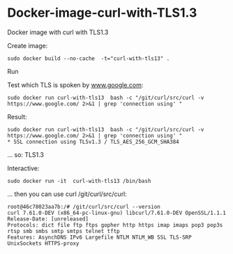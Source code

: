 # Docker-image-curl-with-TLS1.3
Docker image with curl with TLS1.3

Create image:
```
sudo docker build --no-cache  -t="curl-with-tls13" .
```

Run

Test which TLS is spoken by www.google.com:
```
sudo docker run curl-with-tls13  bash -c "/git/curl/src/curl -v https://www.google.com/ 2>&1 | grep 'connection using' "
```

Result:
```
sudo docker run curl-with-tls13  bash -c "/git/curl/src/curl -v https://www.google.com/ 2>&1 | grep 'connection using' "
* SSL connection using TLSv1.3 / TLS_AES_256_GCM_SHA384
```
... so: TLS1.3

Interactive:

```
sudo docker run -it  curl-with-tls13 /bin/bash
```
... then you can use curl /git/curl/src/curl:
```
root@46c78023aa7b:/# /git/curl/src/curl --version
curl 7.61.0-DEV (x86_64-pc-linux-gnu) libcurl/7.61.0-DEV OpenSSL/1.1.1
Release-Date: [unreleased]
Protocols: dict file ftp ftps gopher http https imap imaps pop3 pop3s rtsp smb smbs smtp smtps telnet tftp 
Features: AsynchDNS IPv6 Largefile NTLM NTLM_WB SSL TLS-SRP UnixSockets HTTPS-proxy 
```
